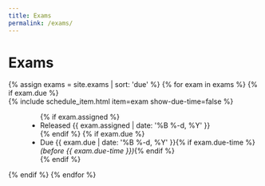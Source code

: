 ```yaml
---
title: Exams
permalink: /exams/
---
```

# Exams

<dl>
  {% assign exams = site.exams | sort: 'due' %}
  {% for exam in exams %}
    {% if exam.due %}
      <dt>{% include schedule_item.html item=exam show-due-time=false %}</dt>
      <dd>
        <ul class="list-inline">
          {% if exam.assigned %}
            <li>Released {{ exam.assigned | date: '%B %-d, %Y' }}</li>
          {% endif %}
          {% if exam.due %}
            <li>Due {{ exam.due | date: '%B %-d, %Y' }}{% if exam.due-time %} <i>(before {{ exam.due-time }})</i>{% endif %}</li>
          {% endif %}
        </ul>
      </dd>
    {% endif %}
  {% endfor %}
</dl>
